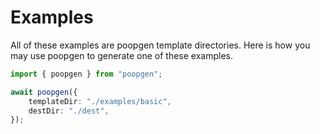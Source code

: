 # Examples

All of these examples are poopgen template directories. Here is how you may use poopgen to generate one of these examples.

```typescript
import { poopgen } from "poopgen";

await poopgen({
	templateDir: "./examples/basic",
	destDir: "./dest",
});
```
